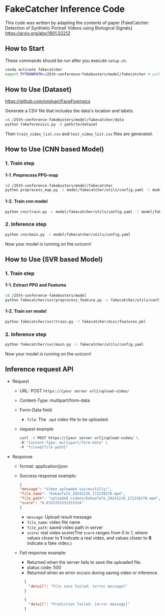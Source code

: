 # FakeCatcher Inference Code

This code was written by adapting the contents of paper [FakeCatcher: Detection of Synthetic Portrait Videos using Biological Signals] https://arxiv.org/abs/1901.02212 

## How to Start
These commands should be run after you execute `setup.sh`.

```bash
conda activate fakecatcher
export PYTHONPATH=/25th-conference-fakebusters/model/fakecatcher # path to fakecather dir
```
## How to Use (Dataset)

https://github.com/ondyari/FaceForensics

Generate a CSV file that includes the data's location and labels.

```bash
cd /25th-conference-fakebusters/model/fakecatcher/data
python fakeforensics.py -b path/to/dataset
```
Then `train_video_list.csv` and `test_video_list.csv` files are generated. 

## How to Use (CNN based Model)

### 1. Train step

#### 1-1. Preprocess PPG-map
```bash
cd /25th-conference-fakebusters/model/fakecatcher
python preprocess_map.py -c model/fakecatcher/utils/config.yaml -l model/fakecatcher/data/ppg_map.log -o model/fakecatcher/data
```

#### 1-2. Train cnn model
```bash
python cnn/train.py -c model/fakecatcher/utils/config.yaml -l model/fakecatcher/data/ppg_cnn.log -i model/fakecatcher/data/ppg_maps.json -o model/fakecatcher/model_state.pth
```

### 2. Inference step
```bash
python cnn/main.py -c model/fakecatcher/utils/config.yaml
```

Now your model is running on the uvicorn!


## How to Use (SVR based Model)

### 1. Train step

#### 1-1. Extract PPG and Features
```bash
cd /25th-conference-fakebusters/model
python fakecatcher/svr/preprocess_feature.py -c fakecatcher/utils/config.yaml -d fakecatcher/data/train_video_list.csv
```

#### 1-2. Train svr model
```bash
python fakecatcher/svr/train.py -f fakecatcher/misc/features.pkl
```
### 2. Inference step
```bash
python fakecatcher/svr/main.py -c fakecatcher/utils/config.yaml
```
Now your model is running on the uvicorn!

## Inference request API
- Request
    - URL: POST `https://{your server url}/upload-video/`
    - Content-Type: multipart/form-data
    - Form-Data field: 
        - `file`: The `.mp4` video file to be uploaded.

    - request example
        ```bash
        curl -X POST https://{your server url}/upload-video/ \
        -H "Content-Type: multipart/form-data" \
        -F "file=@{file path}"
        ```
- Response
    - format: application/json
    - Success response example:
        ```json
        {
        "message": "Video uploaded successfully!",
        "file_name": "KakaoTalk_20241219_172238270.mp4",
        "file_path": "uploaded_videos/KakaoTalk_20241219_172238270.mp4",
        "score": "0.8333333333333334"
        }
        ```
        - `message`: Upload result message
        - `file_name`: video file name
        - `file_path`: saved video path in server
        - `score`:  real video score(The `score` ranges from 0 to 1, where values closer to **1** indicate a real video, and values closer to **0** indicate a fake video.)
    

    - Fail response example:
        - Returned when the server fails to save the uploaded file.
        - status code: 500
        - Returned when an error occurs during saving video or inference.
      ```json
        {
          "detail": "File save failed: [error message]"
        }
      ```
      
      ```json
        {
          "detail": "Prediction failed: [error message]"
        }
      ```

        
